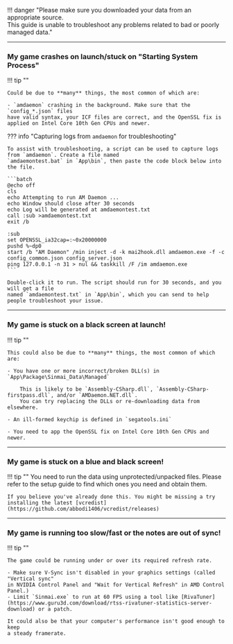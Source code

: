 !!! danger "Please make sure you downloaded your data from an appropriate source.<br>This guide is unable to troubleshoot any problems related to bad or poorly managed data."

---

### My game crashes on launch/stuck on "Starting System Process"

!!! tip ""

    Could be due to **many** things, the most common of which are:

    - `amdaemon` crashing in the background. Make sure that the `config_*.json` files
    have valid syntax, your ICF files are correct, and the OpenSSL fix is applied on Intel Core 10th Gen CPUs and newer.

??? info "Capturing logs from `amdaemon` for troubleshooting"

    To assist with troubleshooting, a script can be used to capture logs from `amdaemon`. Create a file named
    `amdaemontest.bat` in `App\bin`, then paste the code block below into the file.

    ```batch
    @echo off
    cls
    echo Attempting to run AM Daemon ...
    echo Window should close after 30 seconds
    echo Log will be generated at amdaemontest.txt
    call :sub >amdaemontest.txt
    exit /b

    :sub
    set OPENSSL_ia32cap=:~0x20000000
    pushd %~dp0
    start /b "AM Daemon" /min inject -d -k mai2hook.dll amdaemon.exe -f -c config_common.json config_server.json
    ping 127.0.0.1 -n 31 > nul && taskkill /F /im amdaemon.exe
    ```

    Double-click it to run. The script should run for 30 seconds, and you will get a file
    named `amdaemontest.txt` in `App\bin`, which you can send to help people troubleshoot your issue.

---

### My game is stuck on a black screen at launch!

!!! tip ""

    This could also be due to **many** things, the most common of which are:

    - You have one or more incorrect/broken DLL(s) in `App\Package\Sinmai_Data\Managed`

        This is likely to be `Assembly-CSharp.dll`, `Assembly-CSharp-firstpass.dll`, and/or `AMDaemon.NET.dll`.
        You can try replacing the DLLs or re-downloading data from elsewhere.

    - An ill-formed keychip is defined in `segatools.ini`

    - You need to app the OpenSSL fix on Intel Core 10th Gen CPUs and newer.

---

### My game is stuck on a blue and black screen!

!!! tip ""
    You need to run the data using unprotected/unpacked files. Please refer to the setup guide to find which ones you need and obtain them.

    If you believe you've already done this. You might be missing a try installing the latest [vcredist](https://github.com/abbodi1406/vcredist/releases)

---

### My game is running too slow/fast or the notes are out of sync!

!!! tip ""

    The game could be running under or over its required refresh rate.

    - Make sure V-Sync isn't disabled in your graphics settings (called "Vertical sync"
    in NVIDIA Control Panel and "Wait for Vertical Refresh" in AMD Control Panel.)
    - Limit `Sinmai.exe` to run at 60 FPS using a tool like [RivaTuner](https://www.guru3d.com/download/rtss-rivatuner-statistics-server-download) or a patch.

    It could also be that your computer's performance isn't good enough to keep
    a steady framerate.
